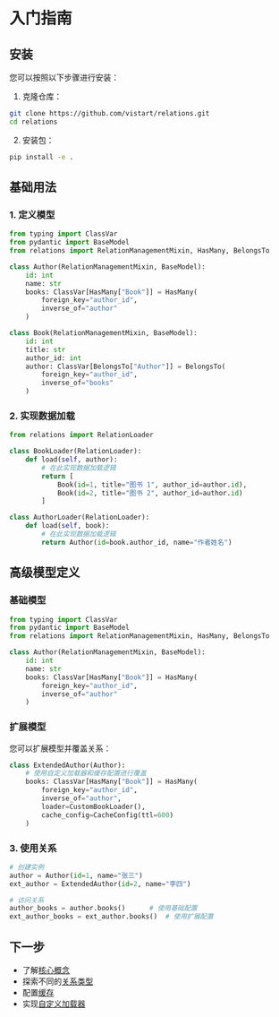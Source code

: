 # 入门指南

## 安装

您可以按照以下步骤进行安装：

1. 克隆仓库：
```bash
git clone https://github.com/vistart/relations.git
cd relations
```

2. 安装包：
```bash
pip install -e .
```

## 基础用法

### 1. 定义模型

```python
from typing import ClassVar
from pydantic import BaseModel
from relations import RelationManagementMixin, HasMany, BelongsTo

class Author(RelationManagementMixin, BaseModel):
    id: int
    name: str
    books: ClassVar[HasMany["Book"]] = HasMany(
        foreign_key="author_id",
        inverse_of="author"
    )

class Book(RelationManagementMixin, BaseModel):
    id: int
    title: str
    author_id: int
    author: ClassVar[BelongsTo["Author"]] = BelongsTo(
        foreign_key="author_id",
        inverse_of="books"
    )
```

### 2. 实现数据加载

```python
from relations import RelationLoader

class BookLoader(RelationLoader):
    def load(self, author):
        # 在此实现数据加载逻辑
        return [
            Book(id=1, title="图书 1", author_id=author.id),
            Book(id=2, title="图书 2", author_id=author.id)
        ]

class AuthorLoader(RelationLoader):
    def load(self, book):
        # 在此实现数据加载逻辑
        return Author(id=book.author_id, name="作者姓名")
```

## 高级模型定义

### 基础模型

```python
from typing import ClassVar
from pydantic import BaseModel
from relations import RelationManagementMixin, HasMany, BelongsTo

class Author(RelationManagementMixin, BaseModel):
    id: int
    name: str
    books: ClassVar[HasMany["Book"]] = HasMany(
        foreign_key="author_id",
        inverse_of="author"
    )
```

### 扩展模型

您可以扩展模型并覆盖关系：

```python
class ExtendedAuthor(Author):
    # 使用自定义加载器和缓存配置进行覆盖
    books: ClassVar[HasMany["Book"]] = HasMany(
        foreign_key="author_id",
        inverse_of="author",
        loader=CustomBookLoader(),
        cache_config=CacheConfig(ttl=600)
    )
```

### 3. 使用关系

```python
# 创建实例
author = Author(id=1, name="张三")
ext_author = ExtendedAuthor(id=2, name="李四")

# 访问关系
author_books = author.books()      # 使用基础配置
ext_author_books = ext_author.books()  # 使用扩展配置
```

## 下一步

- 了解[核心概念](core-concepts.md)
- 探索不同的[关系类型](relationship-types.md)
- 配置[缓存](caching.md)
- 实现[自定义加载器](custom-loaders.md)